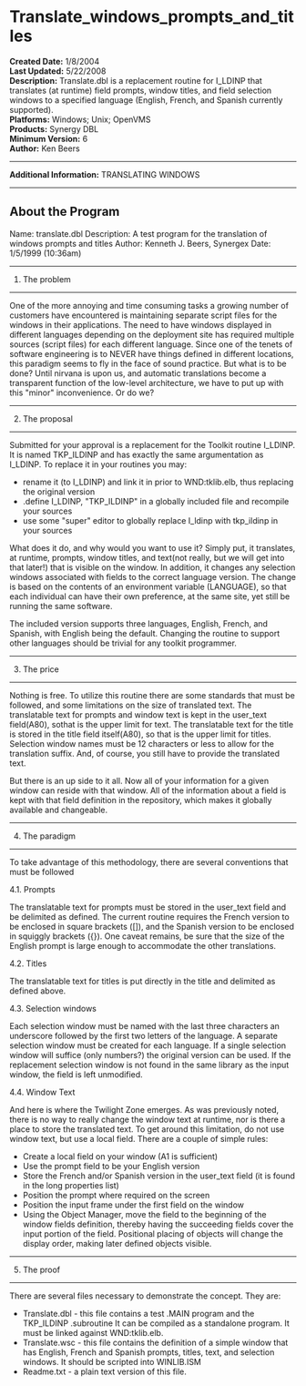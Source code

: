 # Translate_windows_prompts_and_titles<br />
**Created Date:** 1/8/2004<br />
**Last Updated:** 5/22/2008<br />
**Description:** Translate.dbl is a replacement routine for I_LDINP that translates (at runtime) field prompts, window titles, and field selection windows to a specified language (English, French, and Spanish currently supported).<br />
**Platforms:** Windows; Unix; OpenVMS<br />
**Products:** Synergy DBL<br />
**Minimum Version:** 6<br />
**Author:** Ken Beers
<hr>

**Additional Information:**
TRANSLATING WINDOWS

----------------------------------------------------------------------
About the Program
----------------------------------------------------------------------
Name: translate.dbl
Description: A test program for the translation of windows prompts
and titles
Author: Kenneth J. Beers, Synergex
Date: 1/5/1999 (10:36am)

----------------------------------------------------------------------
1. The problem
----------------------------------------------------------------------
One of the more annoying and time consuming tasks a growing number of
customers have encountered is maintaining separate script files for
the windows in their applications. The need to have windows displayed
in different languages depending on the deployment site has required
multiple sources (script files) for each different language. Since
one of the tenets of software engineering is to NEVER have things
defined in different locations, this paradigm seems to fly in the face
of sound practice. But what is to be done? Until nirvana is upon us,
and automatic translations become a transparent function of the
low-level architecture, we have to put up with this "minor" inconvenience.
Or do we?

----------------------------------------------------------------------
2. The proposal
----------------------------------------------------------------------
Submitted for your approval is a replacement for the Toolkit routine
I_LDINP. It is named TKP_ILDINP and has exactly the same argumentation
as I_LDINP. To replace it in your routines you may:

* rename it (to I_LDINP) and link it in prior to WND:tklib.elb, thus
replacing the original version
* .define I_LDINP, "TKP_ILDINP" in a globally included file and
recompile your sources
* use some "super" editor to globally replace I_ldinp with tkp_ildinp
in your sources

What does it do, and why would you want to use it? Simply put, it
translates, at runtime, prompts, window titles, and text(not really,
but we will get into that later!) that is visible on the window. In
addition, it changes any selection windows associated with fields to
the correct language version. The change is based on the contents of
an environment variable (LANGUAGE), so that each individual can have
their own preference, at the same site, yet still be running the same
software.

The included version supports three languages, English, French, and
Spanish, with English being the default. Changing the routine to support
other languages should be trivial for any toolkit programmer.

----------------------------------------------------------------------
3. The price
----------------------------------------------------------------------

Nothing is free. To utilize this routine there are some standards
that must be followed, and some limitations on the size of translated
text. The translatable text for prompts and window text is kept in the
user_text field(A80), sothat is the upper limit for text. The
translatable text for the title is stored in the title field itself(A80),
so that is the upper limit for titles. Selection window names must be 12
characters or less to allow for the translation suffix. And, of course,
you still have to provide the translated text.

But there is an up side to it all. Now all of your information for a
given window can reside with that window. All of the information about a
field is kept with that field definition in the repository, which makes
it globally available and changeable.

----------------------------------------------------------------------
4. The paradigm
----------------------------------------------------------------------
To take advantage of this methodology, there are several conventions that
must be followed

4.1. Prompts

The translatable text for prompts must be stored in the user_text field
and be delimited as defined. The current routine requires the French
version to be enclosed in square brackets ([]), and the Spanish version
to be enclosed in squiggly brackets ({}). One caveat remains, be sure
that the size of the English prompt is large enough to accommodate the
other translations.

4.2. Titles

The translatable text for titles is put directly in the title and
delimited as defined above.

4.3. Selection windows

Each selection window must be named with the last three characters an
underscore followed by the first two letters of the language. A separate
selection window must be created for each language. If a single selection
window will suffice (only numbers?) the original version can be used. If
the replacement selection window is not found in the same library as the
input window, the field is left unmodified.

4.4. Window Text

And here is where the Twilight Zone emerges. As was previously noted,
there is no way to really change the window text at runtime, nor is there
a place to store the translated text. To get around this limitation, do
not use window text, but use a local field. There are a couple of simple
rules:

* Create a local field on your window (A1 is sufficient)
* Use the prompt field to be your English version
* Store the French and/or Spanish version in the user_text field (it is
found in the long properties list)
* Position the prompt where required on the screen
* Position the input frame under the first field on the window
* Using the Object Manager, move the field to the beginning of the window
fields definition, thereby having the succeeding fields cover the input
portion of the field. Positional placing of objects will change the
display order, making later defined objects visible.

----------------------------------------------------------------------
5. The proof
----------------------------------------------------------------------
There are several files necessary to demonstrate the concept. They are:
* Translate.dbl - this file contains a test .MAIN program and the
TKP_ILDINP .subroutine It can be compiled as a standalone program. It
must be linked against WND:tklib.elb.
* Translate.wsc - this file contains the definition of a simple window
that has English, French and Spanish prompts, titles, text, and selection
windows. It should be scripted into WINLIB.ISM
* Readme.txt - a plain text version of this file.
